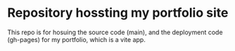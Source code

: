 # Repository hossting my portfolio site

This repo is for hosuing the source code (main), and the deployment code (gh-pages) for my portfolio, which is a vite app.
